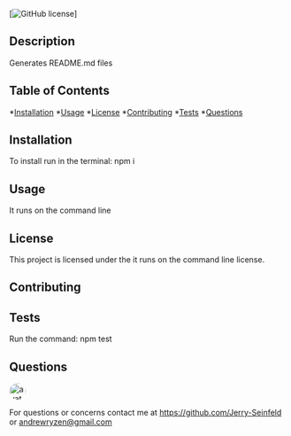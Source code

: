 
[![GitHub license](https://img.shields.io/github/license/Naereen/StrapDown.js.svg)]

## Description
  Generates README.md files

  ## Table of Contents
  *[Installation](#installation)
  *[Usage](#usage)
  *[License](#license)
  *[Contributing](#contributing)
  *[Tests](#tests)
  *[Questions](#questions)
  
## Installation

To install run in the terminal:
  npm i

## Usage
It runs on the command line

## License
This project is licensed under the it runs on the command line license.

## Contributing


## Tests

Run the command:
  npm test

    
## Questions
<img src="https://avatars3.githubusercontent.com/u/58785613?v=4" alt="avatar" style="border-radius: 16px" width="30"/>

For questions or concerns contact me at
https://github.com/Jerry-Seinfeld or andrewryzen@gmail.com
  